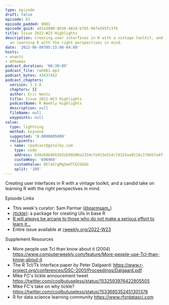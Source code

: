 ```yaml
---
type: episode
draft: false
episode: 81
episode_padded: 0081
episode_guid: a01e3000-8036-482d-b7d5-96fe595fc3f6
title: Issue 2022-W23 Highlights
description: Creating user interfaces in R with a vintage toolkit, and a candid take
  on learning R with the right perspectives in mind.
date: '2022-06-08T05:15:00-04:00'
hosts:
- enantz
- mthomas
podcast_duration: '00:30:09'
podcast_file: rwh081.mp3
podcast_bytes: 43437452
podcast_chapters:
  version: 1.1.0
  chapters: []
  author: Eric Nantz
  title: Issue 2022-W23 Highlights
  podcastName: R Weekly Highlights
  description: null
  fileName: null
  waypoints: null
value:
  type: lightning
  method: keysend
  suggested: '0.0000005000'
  recipients:
  - name: rpodcast@getalby.com
    type: node
    address: 030a58b8653d32b99200a2334cfe913e51dc7d155aa0116c176657a4f1722677a3
    customKey: '696969'
    customValue: 0El4ZrgMqGemTCECGkUG
    split: '100'
---
```

Creating user interfaces in R with a vintage toolkit, and a candid take
on learning R with the right perspectives in mind.

Episode Links

-   This week's curator: Sam Parmar
    (<a href="https://twitter.com/parmsam_" rel="nofollow">@parmsam_</a>)
-   <a href="https://github.com/coolbutuseless/tickle"
    rel="nofollow">{tickle}</a>: a package for creating UIs in base R
-   <a href="https://www.brodrigues.co/blog/2022-06-02-arcane/"
    rel="nofollow">R will always be arcane to those who do not make a
    serious effort to learn it...</a>
-   Entire issue available at
    <a href="https://rweekly.org/2022-W23.html"
    rel="nofollow">rweekly.org/2022-W23</a>

Supplement Resources

-   More people use Tcl than know about it (2004) <a
    href="https://www.computerweekly.com/feature/More-people-use-Tcl-than-know-about-it"
    rel="nofollow">https://www.computerweekly.com/feature/More-people-use-Tcl-than-know-about-it</a>
-   The R Tcl/Tk Interface paper by Peter Dalgaard: <a
    href="https://www.r-project.org/conferences/DSC-2001/Proceedings/Dalgaard.pdf"
    rel="nofollow">https://www.r-project.org/conferences/DSC-2001/Proceedings/Dalgaard.pdf</a>
-   Mike FC's tickle annoucement tweet
    <a href="https://twitter.com/coolbutuseless/status/1532593976422805505"
    rel="nofollow">https://twitter.com/coolbutuseless/status/1532593976422805505</a>
-   Mike FC's take on why tickle?
    <a href="https://twitter.com/coolbutuseless/status/1533685352451301376"
    rel="nofollow">https://twitter.com/coolbutuseless/status/1533685352451301376</a>
-   R for data science learning community
    <a href="https://www.rfordatasci.com"
    rel="nofollow">https://www.rfordatasci.com</a>
